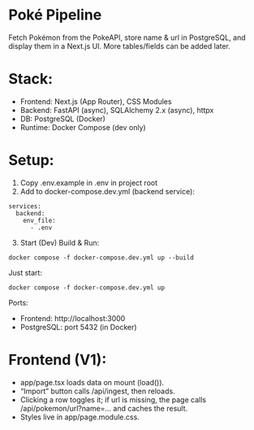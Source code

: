 # **Poké Pipeline**

Fetch Pokémon from the PokeAPI, store name & url in PostgreSQL, and display them in a Next.js UI. More tables/fields can be added later.

# **Stack:**

- Frontend: Next.js (App Router), CSS Modules
- Backend: FastAPI (async), SQLAlchemy 2.x (async), httpx
- DB: PostgreSQL (Docker)
- Runtime: Docker Compose (dev only)

# **Setup:**

1. Copy .env.example in .env in project root
2. Add to docker-compose.dev.yml (backend service):

```
services:
  backend:
    env_file:
      - .env
```

3. Start (Dev)
   Build & Run:

```
docker compose -f docker-compose.dev.yml up --build
```

Just start:

```
docker compose -f docker-compose.dev.yml up
```

Ports:

- Frontend: http://localhost:3000
- PostgreSQL: port 5432 (in Docker)

# **Frontend (V1):**

- app/page.tsx loads data on mount (load()).
- “Import” button calls /api/ingest, then reloads.
- Clicking a row toggles it; if url is missing, the page calls /api/pokemon/url?name=... and caches the result.
- Styles live in app/page.module.css.
